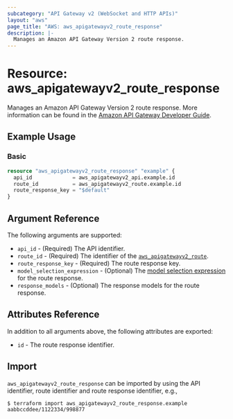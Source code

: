 ```yaml
---
subcategory: "API Gateway v2 (WebSocket and HTTP APIs)"
layout: "aws"
page_title: "AWS: aws_apigatewayv2_route_response"
description: |-
  Manages an Amazon API Gateway Version 2 route response.
---
```


# Resource: aws_apigatewayv2_route_response

Manages an Amazon API Gateway Version 2 route response.
More information can be found in the [Amazon API Gateway Developer Guide](https://docs.aws.amazon.com/apigateway/latest/developerguide/apigateway-websocket-api.html).

## Example Usage

### Basic

```terraform
resource "aws_apigatewayv2_route_response" "example" {
  api_id             = aws_apigatewayv2_api.example.id
  route_id           = aws_apigatewayv2_route.example.id
  route_response_key = "$default"
}
```

## Argument Reference

The following arguments are supported:

* `api_id` - (Required) The API identifier.
* `route_id` - (Required) The identifier of the [`aws_apigatewayv2_route`](/docs/providers/aws/r/apigatewayv2_route.html).
* `route_response_key` - (Required) The route response key.
* `model_selection_expression` - (Optional) The [model selection expression](https://docs.aws.amazon.com/apigateway/latest/developerguide/apigateway-websocket-api-selection-expressions.html#apigateway-websocket-api-model-selection-expressions) for the route response.
* `response_models` - (Optional) The response models for the route response.

## Attributes Reference

In addition to all arguments above, the following attributes are exported:

* `id` - The route response identifier.

## Import

`aws_apigatewayv2_route_response` can be imported by using the API identifier, route identifier and route response identifier, e.g.,

```
$ terraform import aws_apigatewayv2_route_response.example aabbccddee/1122334/998877
```
